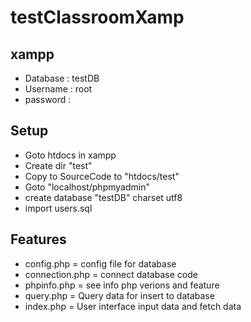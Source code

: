 # testClassroomXamp

## xampp 

- Database : testDB
- Username : root
- password : 


## Setup

- Goto htdocs in xampp 
- Create dir "test"
- Copy to SourceCode to "htdocs/test"
- Goto "localhost/phpmyadmin"
- create database "testDB" charset utf8
- import users.sql

## Features

- config.php = config file for database
- connection.php = connect database code
- phpinfo.php = see info php verions and feature
- query.php = Query data for insert to database
- index.php = User interface input data and fetch data



